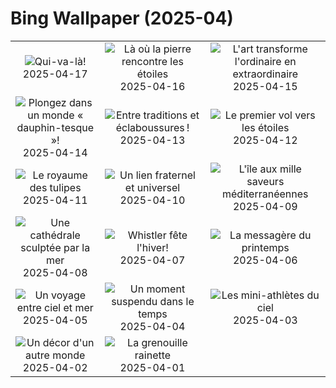 # Bing Wallpaper (2025-04)

|  |  |  |
|:---:|:---:|:---:|
| ![](https://www.bing.com/th?id=OHR.EcuadorBird_FR-CA4387782439_400x240.jpg "Qui-va-là!") 2025-04-17 | ![](https://www.bing.com/th?id=OHR.KachinaBridge_FR-CA2353131733_400x240.jpg "Là où la pierre rencontre les étoiles") 2025-04-16 | ![](https://www.bing.com/th?id=OHR.BeachArt_FR-CA1945523130_400x240.jpg "L'art transforme l'ordinaire en extraordinaire") 2025-04-15 |
| ![](https://www.bing.com/th?id=OHR.SpottedDolphins_FR-CA1398136066_400x240.jpg "Plongez dans un monde « dauphin-tesque »!") 2025-04-14 | ![](https://www.bing.com/th?id=OHR.ThailandPagodas_FR-CA4441520959_400x240.jpg "Entre traditions et éclaboussures !") 2025-04-13 | ![](https://www.bing.com/th?id=OHR.SpaceFlight_FR-CA9146561784_400x240.jpg "Le premier vol vers les étoiles") 2025-04-12 |
| ![](https://www.bing.com/th?id=OHR.TulipsWindmill_FR-CA8325142207_400x240.jpg "Le royaume des tulipes") 2025-04-11 | ![](https://www.bing.com/th?id=OHR.LittleFoxes_FR-CA7956538809_400x240.jpg "Un lien fraternel et universel") 2025-04-10 | ![](https://www.bing.com/th?id=OHR.BlueNaxos_FR-CA7619118944_400x240.jpg "L'île aux mille saveurs méditerranéennes") 2025-04-09 |
| ![](https://www.bing.com/th?id=OHR.LagoaPortugal_FR-CA7999010922_400x240.jpg "Une cathédrale sculptée par la mer") 2025-04-08 | ![](https://www.bing.com/th?id=OHR.WhistlerSnowboard_FR-CA2302818424_400x240.jpg "Whistler fête l'hiver!") 2025-04-07 | ![](https://www.bing.com/th?id=OHR.YellowWarbler_FR-CA2010153906_400x240.jpg "La messagère du printemps") 2025-04-06 |
| ![](https://www.bing.com/th?id=OHR.GaztelugatxeSunset_FR-CA0080559519_400x240.jpg "Un voyage entre ciel et mer") 2025-04-05 | ![](https://www.bing.com/th?id=OHR.CherryBlossomDC_FR-CA9304920775_400x240.jpg "Un moment suspendu dans le temps") 2025-04-04 | ![](https://www.bing.com/th?id=OHR.RufousHummingbird_FR-CA8727304764_400x240.jpg "Les mini-athlètes du ciel") 2025-04-03 |
| ![](https://www.bing.com/th?id=OHR.UtahBadlands_FR-CA1740090528_400x240.jpg "Un décor d'un autre monde") 2025-04-02 | ![](https://www.bing.com/th?id=OHR.TicanFrog_FR-CA1574191785_400x240.jpg "La grenouille rainette") 2025-04-01 |  |
